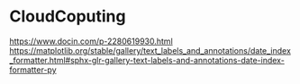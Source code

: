 # CloudCoputing
https://www.docin.com/p-2280619930.html
https://matplotlib.org/stable/gallery/text_labels_and_annotations/date_index_formatter.html#sphx-glr-gallery-text-labels-and-annotations-date-index-formatter-py
